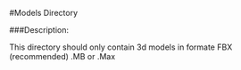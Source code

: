 #Models Directory

###Description:

This directory should only contain 3d models in formate FBX (recommended) .MB or .Max